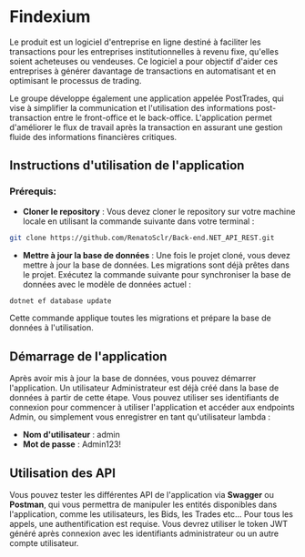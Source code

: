 # Findexium

Le produit est un logiciel d'entreprise en ligne destiné à faciliter les transactions pour les entreprises institutionnelles à revenu fixe, qu'elles soient acheteuses ou vendeuses. Ce logiciel a pour objectif d'aider ces entreprises à générer davantage de transactions en automatisant et en optimisant le processus de trading.

Le groupe développe également une application appelée PostTrades, qui vise à simplifier la communication et l'utilisation des informations post-transaction entre le front-office et le back-office. L'application permet d'améliorer le flux de travail après la transaction en assurant une gestion fluide des informations financières critiques.

## Instructions d'utilisation de l'application

### Prérequis:

*  **Cloner le repository** : Vous devez cloner le repository sur votre machine locale en utilisant la commande suivante dans votre terminal :

```bash
git clone https://github.com/RenatoSclr/Back-end.NET_API_REST.git
```
*  **Mettre à jour la base de données** : Une fois le projet cloné, vous devez mettre à jour la base de données. Les migrations sont déjà prêtes dans le projet. Exécutez la commande suivante pour synchroniser la base de données avec le modèle de données actuel :
```bash
dotnet ef database update
```
Cette commande applique toutes les migrations et prépare la base de données à l'utilisation.

## Démarrage de l'application
Après avoir mis à jour la base de données, vous pouvez démarrer l'application. Un utilisateur Administrateur est déjà créé dans la base de données à partir de cette étape. Vous pouvez utiliser ses identifiants de connexion pour commencer à utiliser l'application et accéder aux endpoints Admin, ou simplement vous enregistrer en tant qu'utilisateur lambda :

* **Nom d'utilisateur** : admin
* **Mot de passe** : Admin123!

## Utilisation des API
Vous pouvez tester les différentes API de l'application via **Swagger** ou **Postman**, qui vous permettra de manipuler les entités disponibles dans l'application, comme les utilisateurs, les Bids, les Trades etc... Pour tous les appels, une authentification est requise. Vous devrez utiliser le token JWT généré après connexion avec les identifiants administrateur ou un autre compte utilisateur.
